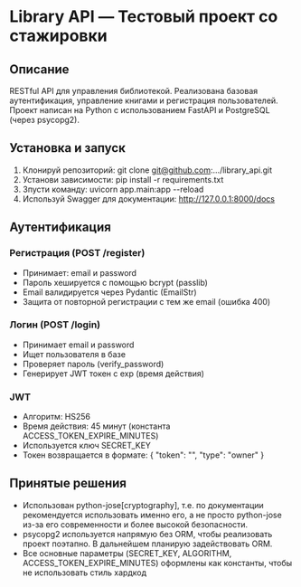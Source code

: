 # Library API — Тестовый проект со стажировки

## Описание

RESTful API для управления библиотекой.
Реализована базовая аутентификация, управление книгами и регистрация пользователей.
Проект написан на Python с использованием FastAPI и PostgreSQL (через psycopg2).

## Установка и запуск

1. Клонируй репозиторий:
   git clone git@github.com:.../library_api.git
2. Установи зависимости:
   pip install -r requirements.txt
3. Зпусти команду:
   uvicorn app.main:app --reload
4. Используй Swagger для документации:
   http://127.0.0.1:8000/docs

## Аутентификация

### Регистрация (POST /register)

* Принимает: email и password
* Пароль хешируется с помощью bcrypt (passlib)
* Email валидируется через Pydantic (EmailStr)
* Защита от повторной регистрации с тем же email (ошибка 400)

### Логин (POST /login)

* Принимает email и password
* Ищет пользователя в базе
* Проверяет пароль (verify_password)
* Генерирует JWT токен с exp (время действия)

### JWT

* Алгоритм: HS256
* Время действия: 45 минут (константа ACCESS_TOKEN_EXPIRE_MINUTES)
* Используется ключ SECRET_KEY
* Токен возвращается в формате:
{
  "token": "<token>",
  "type": "owner"
}

## Принятые решения

* Использован python-jose[cryptography], т.е. по документации рекомендуется использовать именно его, а не просто
  python-jose из-за его современности и более высокой безопасности.
* psycopg2 используется напрямую без ORM, чтобы реализовать проект поэтапно. В дальнейшем планирую задействовать ORM.
* Все основные параметры (SECRET_KEY, ALGORITHM, ACCESS_TOKEN_EXPIRE_MINUTES) оформлены как константы, чтобы не
  использовать стиль хардкод